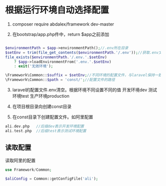 # 根据运行环境自动选择配置1. composer require abdalex/framework dev-master2. 在bootstrap/app.php件中，return $app之前添加```php$environmentPath = $app->environmentPath();//.env所在目录$setEnv = trim(file_get_contents($environmentPath.'/.env'));//获取.env文件内容file_exists($environmentPath.'/.env.'.$setEnv)    ? $app->loadEnvironmentFrom('.env.'.$setEnv)    : exit('无效环境');\Framework\Common::$suffix = $setEnv;//不同环境的配置文件，与laravel保持一致\Framework\Common::$path = 'const/';//配置文件的路径```3. laravel的配置文件.env清空。根据环境不同设置不同的值开发环境dev测试环境test生产环境production4. 在项目根目录向创建const目录5. 在const目录下创建配置文件。如阿里配置```phpali.dev.php   //后缀dev表示开发环境配置ali.test.php  //后缀test表示测试环境配置```## 读取配置读取阿里的配置```phpuse Framework/Common;$aliConfig = Common::getConfigFile('ali');```